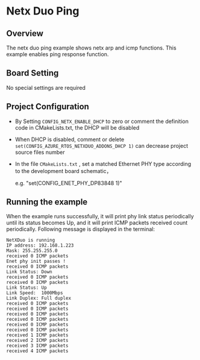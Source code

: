 # Netx Duo Ping

## Overview

The netx duo ping example shows netx arp and icmp functions. This example enables ping response function.

## Board Setting

No special settings are required

## Project Configuration
- By Setting `CONFIG_NETX_ENABLE_DHCP` to zero or comment the definition code in CMakeLists.txt, the DHCP will be disabled
- When DHCP is disabled, comment or delete `set(CONFIG_AZURE_RTOS_NETXDUO_ADDONS_DHCP 1)` can decrease project source files number
- In the file `CMakeLists.txt` ,  set a matched Ethernet PHY type according to the development board schematic，

  e.g. "set(CONFIG_ENET_PHY_DP83848 1)"

## Running the example

When the example runs successfully, it will print phy link status periodically until its status becomes Up, and it will print ICMP packets received count periodically. Following message is displayed in the terminal:
```console
NetXDuo is running
IP address: 192.168.1.223
Mask: 255.255.255.0
received 0 ICMP packets
Enet phy init passes !
received 0 ICMP packets
Link Status: Down
received 0 ICMP packets
received 0 ICMP packets
Link Status: Up
Link Speed:  1000Mbps
Link Duplex: Full duplex
received 0 ICMP packets
received 0 ICMP packets
received 0 ICMP packets
received 0 ICMP packets
received 0 ICMP packets
received 0 ICMP packets
received 1 ICMP packets
received 2 ICMP packets
received 3 ICMP packets
received 4 ICMP packets
```
